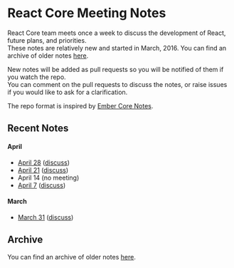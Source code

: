 # React Core Meeting Notes

React Core team meets once a week to discuss the development of React, future plans, and priorities.  
These notes are relatively new and started in March, 2016. You can find an archive of older notes [here](https://discuss.reactjs.org/c/meeting-notes).

New notes will be added as pull requests so you will be notified of them if you watch the repo.  
You can comment on the pull requests to discuss the notes, or raise issues if you would like to ask for a clarification.

The repo format is inspired by [Ember Core Notes](https://github.com/emberjs/core-notes).

## Recent Notes

#### April

* [April 28](https://github.com/reactjs/core-notes/blob/master/2016-04/april-28.md) ([discuss](https://github.com/reactjs/core-notes/pull/10))
* [April 21](https://github.com/reactjs/core-notes/blob/master/2016-04/april-21.md) ([discuss](https://github.com/reactjs/core-notes/pull/8))
* April 14 (no meeting)
* [April 7](https://github.com/reactjs/core-notes/blob/master/2016-04/april-7.md) ([discuss](https://github.com/reactjs/core-notes/pull/3))

#### March

* [March 31](https://github.com/reactjs/core-notes/blob/master/2016-03/march-31.md) ([discuss](https://github.com/reactjs/core-notes/pull/1))

## Archive

You can find an archive of older notes [here](https://discuss.reactjs.org/c/meeting-notes).
